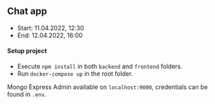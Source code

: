 ## Chat app

-   Start: 11.04.2022, 12:30
-   End: 12.04.2022, 16:00

#### Setup project

-   Execute `npm install` in both `backend` and `frontend` folders.
-   Run `docker-compose up` in the root folder.

Mongo Express Admin available on `localhost:9000`, credentials can be found in `.env`.
